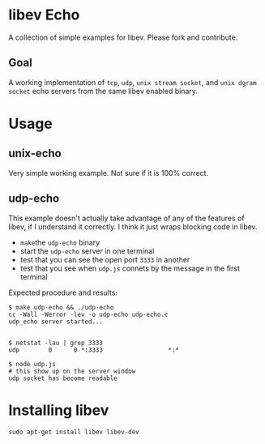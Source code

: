 libev Echo
====

A collection of simple examples for libev. Please fork and contribute.

Goal
----

A working implementation of `tcp`, `udp`, `unix stream socket`, and `unix dgram socket` echo servers from the same libev enabled binary.

Usage
====

unix-echo
---

Very simple working example. Not sure if it is 100% correct.

udp-echo
----

This example doesn't actually take advantage of any of the features of libev,
if I understand it correctly. I think it just wraps blocking code in libev.

  * `make`the `udp-echo` binary
  * start the `udp-echo` server in one terminal
  * test that you can see the open port `3333` in another
  * test that you see when `udp.js` connets by the message in the first terminal

Expected procedure and results:

    $ make udp-echo && ./udp-echo
    cc -Wall -Werror -lev -o udp-echo udp-echo.c
    udp_echo server started...


    $ netstat -lau | grep 3333
    udp        0      0 *:3333                  *:*

    $ node udp.js
    # this show up on the server window
    udp socket has become readable

Installing libev
====

    sudo apt-get install libev libev-dev

